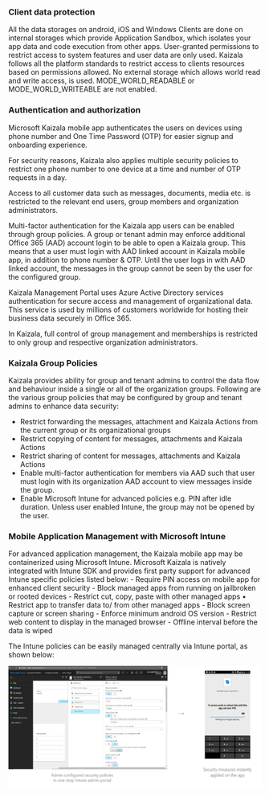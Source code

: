 ### Client data protection

All the data storages on android, iOS and Windows Clients are done on internal storages which provide Application Sandbox, which isolates your app data and code execution from other apps. User-granted permissions to restrict access to system features and user data are only used. Kaizala follows all the platform standards to restrict access to clients resources based on permissions allowed. No external storage which allows world read and write access, is used. MODE_WORLD_READABLE or MODE_WORLD_WRITEABLE are not enabled. 

### Authentication and authorization

Microsoft Kaizala mobile app authenticates the users on devices using phone number and One Time Password (OTP) for easier signup and onboarding experience.  

For security reasons, Kaizala also applies multiple security policies to restrict one phone number to one device at a time and number of OTP requests in a day.  

Access to all customer data such as messages, documents, media etc. is restricted to the relevant end users, group members and organization administrators. 

Multi-factor authentication for the Kaizala app users can be enabled through group policies. A group or tenant admin may enforce additional Office 365 (AAD) account login to be able to open a Kaizala group. This means that a user must login with AAD linked account in Kaizala mobile app, in addition to phone number & OTP. Until the user logs in with AAD linked account, the messages in the group cannot be seen by the user for the configured group. 

Kaizala Management Portal uses Azure Active Directory services authentication for secure access and management of organizational data. This service is used by millions of customers worldwide for hosting their business data securely in Office 365. 

In Kaizala, full control of group management and memberships is restricted to only group and respective organization administrators. 

### Kaizala Group Policies

Kaizala provides ability for group and tenant admins to control the data flow and behaviour inside a single or all of the organization groups. Following are the various group policies that may be configured by group and tenant admins to enhance data security: 

  
- Restrict forwarding the messages, attachment and Kaizala Actions from the current group or its organizational groups 
- Restrict copying of content for messages, attachments and Kaizala Actions 
- Restrict sharing of content for messages, attachments and Kaizala Actions 
- Enable multi-factor authentication for members via AAD such that user must login with its organization AAD account to view messages inside the group. 
- Enable Microsoft Intune for advanced policies e.g. PIN after idle duration. Unless user enabled Intune, the group may not be opened by the user. 

### Mobile Application Management with Microsoft Intune

For advanced application management, the Kaizala mobile app may be containerized using Microsoft Intune. Microsoft Kaizala is natively integrated with Intune SDK and provides first party support for advanced Intune specific policies listed below:
    - Require PIN access on mobile app for enhanced client security 
    - Block managed apps from running on jailbroken or rooted devices 
    - Restrict cut, copy, paste with other managed apps • Restrict app to transfer data to/ from other managed apps 
    - Block screen capture or screen sharing 
    - Enforce minimum android OS version 
    - Restrict web content to display in the managed browser
    - Offline interval before the data is wiped 

The Intune policies can be easily managed centrally via Intune portal, as shown below:  

![Intune.PNG](Images/Intune.png)



